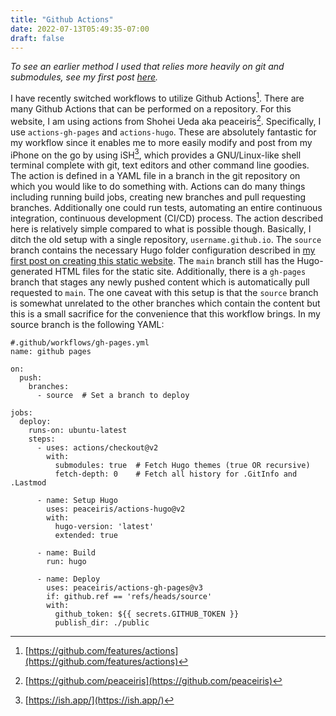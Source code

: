 ```yaml
---
title: "Github Actions"
date: 2022-07-13T05:49:35-07:00
draft: false
---
```

*To see an earlier method I used that relies more heavily on git and submodules, see my first post [here](/the-elements-of-this-static-website/).*

I have recently switched workflows to utilize Github Actions[^1].
There are many Github Actions that can be performed on a repository.
For this website, I am using actions from Shohei Ueda aka peaceiris[^2].
Specifically, I use ``actions-gh-pages`` and ``actions-hugo``.
These are absolutely fantastic for my workflow since it enables me to more easily modify and post from my iPhone on the go by using iSH[^3], which provides a GNU/Linux-like shell terminal complete with git, text editors and other command line goodies.
The action is defined in a YAML file in a branch in the git repository on which you would like to do something with.
Actions can do many things including running build jobs, creating new branches and pull requesting branches.
Additionally one could run tests, automating an entire continuous integration, continuous development (CI/CD) process.
The action described here is relatively simple compared to what is possible though.
Basically, I ditch the old setup with a single repository, ``username.github.io``.
The ``source`` branch contains the necessary Hugo folder configuration described in [my first post on creating this static website](/the-elements-of-this-static-website/).
The ``main`` branch still has the Hugo-generated HTML files for the static site.
Additionally, there is a ``gh-pages`` branch that stages any newly pushed content which is automatically pull requested to ``main``.
The one caveat with this setup is that the ``source`` branch is somewhat unrelated to the other branches which contain the content but this is a small sacrifice for the convenience that this workflow brings.
In my source branch is the following YAML:

    #.github/workflows/gh-pages.yml
    name: github pages

    on:
      push:
        branches:
          - source  # Set a branch to deploy

    jobs:
      deploy:
        runs-on: ubuntu-latest
        steps:
          - uses: actions/checkout@v2
            with:
              submodules: true  # Fetch Hugo themes (true OR recursive)
              fetch-depth: 0    # Fetch all history for .GitInfo and .Lastmod

          - name: Setup Hugo
            uses: peaceiris/actions-hugo@v2
            with:
              hugo-version: 'latest'
              extended: true

          - name: Build
            run: hugo

          - name: Deploy
            uses: peaceiris/actions-gh-pages@v3
            if: github.ref == 'refs/heads/source'
            with:
              github_token: ${{ secrets.GITHUB_TOKEN }}
              publish_dir: ./public


[^1]: [https://github.com/features/actions](https://github.com/features/actions)
[^2]: [https://github.com/peaceiris](https://github.com/peaceiris)
[^3]: [https://ish.app/](https://ish.app/)
